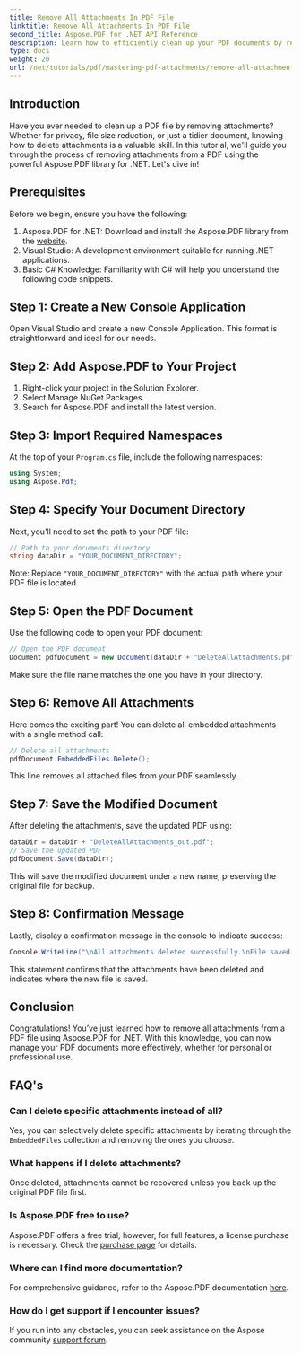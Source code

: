 ```yaml
---
title: Remove All Attachments In PDF File
linktitle: Remove All Attachments In PDF File
second_title: Aspose.PDF for .NET API Reference
description: Learn how to efficiently clean up your PDF documents by removing all attachments using the Aspose.PDF library for .NET. This step-by-step tutorial covers everything from setup to execution.
type: docs
weight: 20
url: /net/tutorials/pdf/mastering-pdf-attachments/remove-all-attachments/
---
```

## Introduction

Have you ever needed to clean up a PDF file by removing attachments? Whether for privacy, file size reduction, or just a tidier document, knowing how to delete attachments is a valuable skill. In this tutorial, we'll guide you through the process of removing attachments from a PDF using the powerful Aspose.PDF library for .NET. Let's dive in!

## Prerequisites

Before we begin, ensure you have the following:

1. Aspose.PDF for .NET: Download and install the Aspose.PDF library from the [website](https://releases.aspose.com/pdf/net/).
2. Visual Studio: A development environment suitable for running .NET applications.
3. Basic C# Knowledge: Familiarity with C# will help you understand the following code snippets.

## Step 1: Create a New Console Application

Open Visual Studio and create a new Console Application. This format is straightforward and ideal for our needs.

## Step 2: Add Aspose.PDF to Your Project

1. Right-click your project in the Solution Explorer.
2. Select Manage NuGet Packages.
3. Search for Aspose.PDF and install the latest version.

## Step 3: Import Required Namespaces

At the top of your `Program.cs` file, include the following namespaces:

```csharp
using System;
using Aspose.Pdf;
```

## Step 4: Specify Your Document Directory

Next, you'll need to set the path to your PDF file:

```csharp
// Path to your documents directory
string dataDir = "YOUR_DOCUMENT_DIRECTORY";
```

Note: Replace `"YOUR_DOCUMENT_DIRECTORY"` with the actual path where your PDF file is located.

## Step 5: Open the PDF Document

Use the following code to open your PDF document:

```csharp
// Open the PDF document
Document pdfDocument = new Document(dataDir + "DeleteAllAttachments.pdf");
```

Make sure the file name matches the one you have in your directory.

## Step 6: Remove All Attachments

Here comes the exciting part! You can delete all embedded attachments with a single method call:

```csharp
// Delete all attachments
pdfDocument.EmbeddedFiles.Delete();
```

This line removes all attached files from your PDF seamlessly.

## Step 7: Save the Modified Document

After deleting the attachments, save the updated PDF using:

```csharp
dataDir = dataDir + "DeleteAllAttachments_out.pdf";
// Save the updated PDF
pdfDocument.Save(dataDir);
```

This will save the modified document under a new name, preserving the original file for backup.

## Step 8: Confirmation Message

Lastly, display a confirmation message in the console to indicate success:

```csharp
Console.WriteLine("\nAll attachments deleted successfully.\nFile saved at " + dataDir);
```

This statement confirms that the attachments have been deleted and indicates where the new file is saved.

## Conclusion

Congratulations! You’ve just learned how to remove all attachments from a PDF file using Aspose.PDF for .NET. With this knowledge, you can now manage your PDF documents more effectively, whether for personal or professional use.

## FAQ's

### Can I delete specific attachments instead of all?
Yes, you can selectively delete specific attachments by iterating through the `EmbeddedFiles` collection and removing the ones you choose.

### What happens if I delete attachments?
Once deleted, attachments cannot be recovered unless you back up the original PDF file first.

### Is Aspose.PDF free to use?
Aspose.PDF offers a free trial; however, for full features, a license purchase is necessary. Check the [purchase page](https://purchase.aspose.com/buy) for details.

### Where can I find more documentation?
For comprehensive guidance, refer to the Aspose.PDF documentation [here](https://reference.aspose.com/pdf/net/).

### How do I get support if I encounter issues?
If you run into any obstacles, you can seek assistance on the Aspose community [support forum](https://forum.aspose.com/c/pdf/10).

